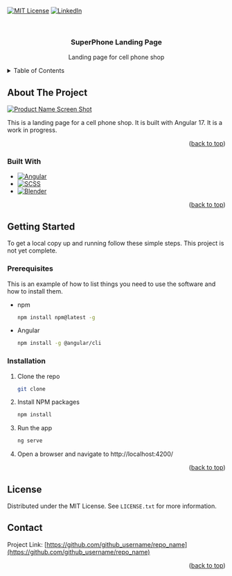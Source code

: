<a name="readme-top"></a>

[![MIT License][license-shield]][license-url]
[![LinkedIn][linkedin-shield]][linkedin-url]

<!-- PROJECT LOGO -->
<br />
<div align="center">

<h3 align="center">SuperPhone Landing Page</h3>

  <p align="center">
    Landing page for cell phone shop
    <br />
    <!-- <a href="https://github.com/github_username/repo_name"><strong>Explore the docs »</strong></a>
    <br />
    <br />
    <a href="https://github.com/github_username/repo_name">View Demo</a>
    ·
    <a href="https://github.com/github_username/repo_name/issues">Report Bug</a>
    ·
    <a href="https://github.com/github_username/repo_name/issues">Request Feature</a> -->
  </p>
</div>



<!-- TABLE OF CONTENTS -->
<details>
  <summary>Table of Contents</summary>
  <ol>
    <li>
      <a href="#about-the-project">About The Project</a>
      <ul>
        <li><a href="#built-with">Built With</a></li>
      </ul>
    </li>
    <li>
      <a href="#getting-started">Getting Started</a>
      <ul>
        <li><a href="#prerequisites">Prerequisites</a></li>
        <li><a href="#installation">Installation</a></li>
      </ul>
    </li>
    <li><a href="#license">License</a></li>
    <li><a href="#contact">Contact</a></li>
  </ol>
</details>



<!-- ABOUT THE PROJECT -->
## About The Project

[![Product Name Screen Shot][product-screenshot]](https://example.com)

This is a landing page for a cell phone shop. It is built with Angular 17. It is a work in progress.

<p align="right">(<a href="#readme-top">back to top</a>)</p>



### Built With

* [![Angular][Angular.io]][Angular-url]
* [![SCSS][SCSS]][SCSS-url]
* [![Blender][Blender]][Blender-url]

<p align="right">(<a href="#readme-top">back to top</a>)</p>



<!-- GETTING STARTED -->
## Getting Started

To get a local copy up and running follow these simple steps. This project is not yet complete.

### Prerequisites

This is an example of how to list things you need to use the software and how to install them.
* npm
  ```sh
  npm install npm@latest -g
  ```
* Angular
  ```sh
  npm install -g @angular/cli
  ```

### Installation

1. Clone the repo
   ```sh
   git clone
    ```
2. Install NPM packages
    ```sh
    npm install
    ```
3. Run the app
    ```sh
    ng serve
    ```
4. Open a browser and navigate to http://localhost:4200/


<p align="right">(<a href="#readme-top">back to top</a>)</p>

<!-- LICENSE -->
## License

Distributed under the MIT License. See `LICENSE.txt` for more information.



<!-- CONTACT -->
## Contact

Project Link: [https://github.com/github_username/repo_name](https://github.com/github_username/repo_name)

<p align="right">(<a href="#readme-top">back to top</a>)</p>


<!-- MARKDOWN LINKS & IMAGES -->
<!-- https://www.markdownguide.org/basic-syntax/#reference-style-links -->
[license-shield]: https://img.shields.io/badge/license-MIT-green.svg?style=for-the-badge
[license-url]: https://github.com/github_username/repo_name/blob/master/LICENSE.txt
[linkedin-shield]: https://img.shields.io/badge/-LinkedIn-black.svg?style=for-the-badge&logo=linkedin&colorB=555
[linkedin-url]: https://linkedin.com/in/linkedin_username
[product-screenshot]: images/screenshot.png
[Angular.io]: https://img.shields.io/badge/Angular-DD0031?style=for-the-badge&logo=angular&logoColor=white
[Angular-url]: https://angular.io/
[SCSS]: https://img.shields.io/badge/Sass-CC6699?style=for-the-badge&logo=sass&logoColor=white
[SCSS-url]: https://sass-lang.com/
[Blender]: https://img.shields.io/badge/Blender-F5792A?style=for-the-badge&logo=blender&logoColor=white
[Blender-url]: https://www.blender.org/
